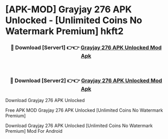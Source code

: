 # [APK-MOD] Grayjay 276 APK Unlocked - [Unlimited Coins No Watermark Premium] hkft2



<div align="center">
<h3>🔴 Download [Server1] 👉👉 <a href="https://momento.my/?title=Grayjay_276_APK_Unlocked">Grayjay 276 APK Unlocked Mod Apk</a></h3><br>

<h3>🔴 Download [Server2] 👉👉 <a href="https://momento.my/?title=Grayjay_276_APK_Unlocked">Grayjay 276 APK Unlocked Mod Apk</a></h3>
</div>



Download Grayjay 276 APK Unlocked 

Free APK MOD Grayjay 276 APK Unlocked [Unlimited Coins No Watermark Premium]

Download Grayjay 276 APK Unlocked [Unlimited Coins No Watermark Premium] Mod For Android
